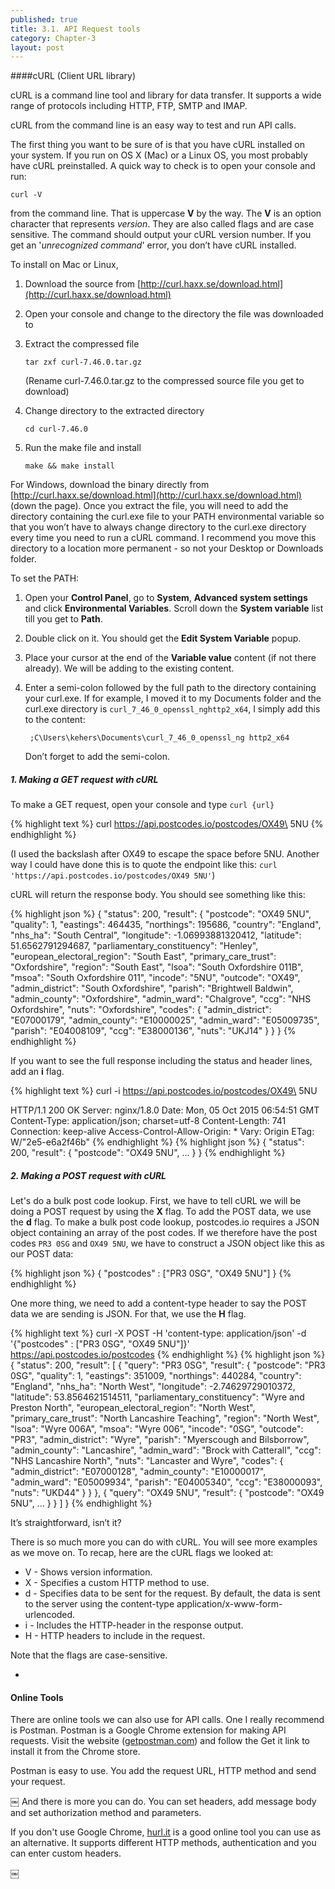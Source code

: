 ```yaml
---
published: true
title: 3.1. API Request tools
category: Chapter-3
layout: post
---
```

####cURL (Client URL library)

cURL is a command line tool and library for data transfer. It supports a wide range of protocols including HTTP, FTP, SMTP and IMAP.

cURL from the command line is an easy way to test and run API calls.

The first thing you want to be sure of is that you have cURL installed on your system. If you run on OS X (Mac) or a Linux OS, you most probably have cURL preinstalled. A quick way to check is to open your console and run:

```
curl -V
```

from the command line. That is uppercase **V** by the way. The **V** is an option character that represents *version*. They are also called flags and are case sensitive. The command should output your cURL version number. If you get an '*unrecognized command*' error, you don’t have cURL installed.

To install on Mac or Linux,

1. Download the source from [http://curl.haxx.se/download.html](http://curl.haxx.se/download.html)
2. Open your console and change to the directory the file was downloaded to
3. Extract the compressed file     

    ```
    tar zxf curl-7.46.0.tar.gz  
    ```

    (Rename curl-7.46.0.tar.gz to the compressed source file you get to download)

4. Change directory to the extracted directory     
    
    ```
    cd curl-7.46.0 
    ```

5. Run the make file and install     

    ```
    make && make install
    ```

For Windows, download the binary directly from [http://curl.haxx.se/download.html](http://curl.haxx.se/download.html) (down the page). Once you extract the file, you will need to add the directory containing the curl.exe file to your PATH environmental variable so that you won’t have to always change directory to the curl.exe directory every time you need to run a cURL command. I recommend you move this directory to a location more permanent - so not your Desktop or Downloads folder.

To set the PATH:

1. Open your **Control Panel**, go to **System**, **Advanced system settings** and click **Environmental Variables**. Scroll down the **System variable** list till you get to **Path**.
2. Double click on it. You should get the **Edit System Variable** popup.
3. Place your cursor at the end of the **Variable value** content (if not there already). We will be adding to the existing content.
4. Enter a semi-colon followed by the full path to the directory containing your curl.exe. If for example, I moved it to my Documents folder and the curl.exe directory is `curl_7_46_0_openssl_nghttp2_x64`, I simply add this to the content:
  
        ;C\Users\kehers\Documents\curl_7_46_0_openssl_ng http2_x64  

    Don’t forget to add the semi-colon.

##### 1. Making a GET request with cURL

To make a GET request, open your console and type `curl {url}`

{% highlight text %}
curl https://api.postcodes.io/postcodes/OX49\ 5NU
{% endhighlight %}

(I used the backslash after OX49 to escape the space before 5NU. Another way I could have done this is to quote the endpoint like this: `curl 'https://api.postcodes.io/postcodes/OX49 5NU'`)

cURL will return the response body. You should see something like this:


{% highlight json %}
{
  "status": 200,
  "result": {
    "postcode": "OX49 5NU",
    "quality": 1,
    "eastings": 464435,
    "northings": 195686,
    "country": "England",
    "nhs_ha": "South Central",
    "longitude": -1.06993881320412,
    "latitude": 51.6562791294687,
    "parliamentary_constituency": "Henley",
    "european_electoral_region": "South East",
    "primary_care_trust": "Oxfordshire",
    "region": "South East",
    "lsoa": "South Oxfordshire 011B",
    "msoa": "South Oxfordshire 011",
    "incode": "5NU",
    "outcode": "OX49",
    "admin_district": "South Oxfordshire",
    "parish": "Brightwell Baldwin",
    "admin_county": "Oxfordshire",
    "admin_ward": "Chalgrove",
    "ccg": "NHS Oxfordshire",
    "nuts": "Oxfordshire",
    "codes": {
      "admin_district": "E07000179",
      "admin_county": "E10000025",
      "admin_ward": "E05009735",
      "parish": "E04008109",
      "ccg": "E38000136",
      "nuts": "UKJ14"
    }
  }
}
{% endhighlight %}

If you want to see the full response including the status and header lines, add an **i** flag.

{% highlight text %}
curl -i https://api.postcodes.io/postcodes/OX49\ 5NU

HTTP/1.1 200 OK
Server: nginx/1.8.0
Date: Mon, 05 Oct 2015 06:54:51 GMT
Content-Type: application/json; charset=utf-8
Content-Length: 741
Connection: keep-alive
Access-Control-Allow-Origin: *
Vary: Origin
ETag: W/"2e5-e6a2f46b"
{% endhighlight %}
{% highlight json %}
{
  "status": 200,
  "result": {
    "postcode": "OX49 5NU",
    ...
  }
}
{% endhighlight %}


##### 2. Making a POST request with cURL

Let's do a bulk post code lookup. First, we have to tell cURL we will be doing a POST request by using the **X** flag. To add the POST data, we use the **d** flag. To make a bulk post code lookup, postcodes.io requires a JSON object containing an array of the post codes. If we therefore have the post codes `PR3 0SG` and `OX49 5NU`, we have to construct a JSON object like this as our POST data:

{% highlight json %}
{
  "postcodes" : ["PR3 0SG", "OX49 5NU"]
}
{% endhighlight %}


One more thing, we need to add a content-type header to say the POST data we are sending is JSON. For that, we use the **H** flag.

{% highlight text %}
curl -X POST -H 'content-type: application/json'
  -d '{"postcodes" : ["PR3 0SG", "OX49 5NU"]}'
  https://api.postcodes.io/postcodes
{% endhighlight %}
{% highlight json %}
{
  "status": 200,
  "result": [
    {
      "query": "PR3 0SG",
      "result": {
        "postcode": "PR3 0SG",
        "quality": 1,
        "eastings": 351009,
        "northings": 440284,
        "country": "England",
        "nhs_ha": "North West",
        "longitude": -2.74629729010372,
        "latitude": 53.8564621514511,
        "parliamentary_constituency": "Wyre and Preston North",
        "european_electoral_region": "North West",
        "primary_care_trust": "North Lancashire Teaching",
        "region": "North West",
        "lsoa": "Wyre 006A",
        "msoa": "Wyre 006",
        "incode": "0SG",
        "outcode": "PR3",
        "admin_district": "Wyre",
        "parish": "Myerscough and Bilsborrow",
        "admin_county": "Lancashire",
        "admin_ward": "Brock with Catterall",
        "ccg": "NHS Lancashire North",
        "nuts": "Lancaster and Wyre",
        "codes": {
          "admin_district": "E07000128",
          "admin_county": "E10000017",
          "admin_ward": "E05009934",
          "parish": "E04005340",
          "ccg": "E38000093",
          "nuts": "UKD44"
        }
      }
    },
    {
      "query": "OX49 5NU",
      "result": {
        "postcode": "OX49 5NU",
        ...
      }
    }
  ]
}
{% endhighlight %}

It’s straightforward, isn’t it?

There is so much more you can do with cURL. You will see more examples as we move on. To recap, here are the cURL flags we looked at:

- V - Shows version information.
- X - Specifies a custom HTTP method to use.
- d - Specifies data to be sent for the request. By default, the data is sent to the server using the content-type application/x-www-form-urlencoded.
- i - Includes the HTTP-header in the response output.
- H - HTTP headers to include in the request.

Note that the flags are case-sensitive.

-

#### Online Tools

There are online tools we can also use for API calls. One I really recommend is Postman. Postman is a Google Chrome extension for making API requests. Visit the website ([getpostman.com](http://getpostman.com/)) and follow the Get it link to install it from the Chrome store.

Postman is easy to use. You add the request URL, HTTP method and send your request.

￼
And there is more you can do. You can set headers, add message body and set authorization method and parameters.

If you don't use Google Chrome, [hurl.it](http://hurl.it) is a good online tool you can use as an alternative. It supports different HTTP methods, authentication and you can enter custom headers.

￼
